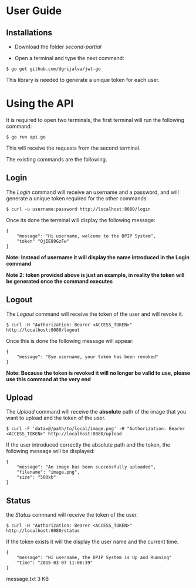 User Guide
==========

## Installations

- Download the folder *second-partial*
 
- Open a terminal and type the next command:
 
```
$ go get github.com/dgrijalva/jwt-go
```

This library is needed to generate a unique token for each user.
# Using the API
It is required to open two terminals, the first terminal will run the following command:

```
$ go run api.go
```
This will receive the requests from the second terminal.

The existing commands are the following.

## Login

The *Login* command will receive an username and a password, and will generate a unique token required for the other commands.

```
$ curl -u username:password http://localhost:8080/login
```

Once its done the terminal will display the following message:

```
{
	"message": "Hi username, welcome to the DPIP System",
	"token" "OjIE89GzFw"
}
```

**Note: Instead of username it will display the name introduced in the Login command**

**Note 2: token provided above is just an example, in reality the token will be generated once the command executes**

## Logout

The *Logout* command will receive the token of the user and will revoke it.

```
$ curl -H "Authorization: Bearer <ACCESS_TOKEN>" http://localhost:8080/logout
```

Once this is done the following message will appear:

```
{
	"message": "Bye username, your token has been revoked"
}
```

**Note: Because the token is revoked it will no longer be valid to use, please use this command at the very end**

## Upload

The *Upload* command will receive the **absolute** path of the image that you want to upload and the token of the user.

```
$ curl -F 'data=@/path/to/local/image.png' -H "Authorization: Bearer <ACCESS_TOKEN>" http://localhost:8080/upload
```

If the user introduced correctly the absolute path and the token, the following message will be displayed:

```
{
	"message": "An image has been successfully uploaded",
	"filename": "image.png",
	"size": "500kb"
}
```

## Status

the *Status* command will receive the token of the user.

```
$ curl -H "Authorization: Bearer <ACCESS_TOKEN>" http://localhost:8080/status
```

If the token exists it will the display the user name and the current time.

```
{
	"message": "Hi username, the DPIP System is Up and Running"
	"time": "2015-03-07 11:06:39"
}
```
message.txt
3 KB
